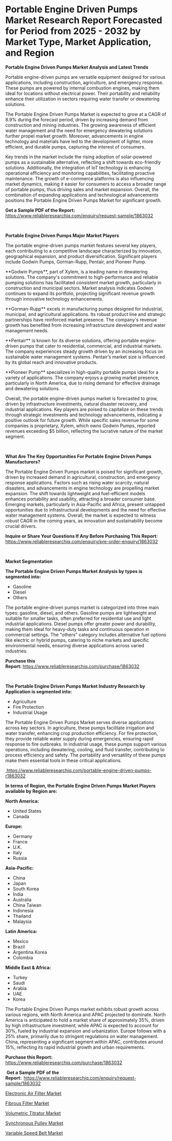 <p><h1>Portable Engine Driven Pumps Market Research Report Forecasted for Period from 2025 -  2032 by Market Type, Market Application, and Region</h1></p><p><strong>Portable Engine Driven Pumps Market Analysis and Latest Trends</strong></p>
<p><p>Portable engine-driven pumps are versatile equipment designed for various applications, including construction, agriculture, and emergency response. These pumps are powered by internal combustion engines, making them ideal for locations without electrical power. Their portability and reliability enhance their utilization in sectors requiring water transfer or dewatering solutions.</p><p>The Portable Engine Driven Pumps Market is expected to grow at a CAGR of 8.9% during the forecast period, driven by increasing demand from construction and mining industries. The growing awareness of efficient water management and the need for emergency dewatering solutions further propel market growth. Moreover, advancements in engine technology and materials have led to the development of lighter, more efficient, and durable pumps, capturing the interest of consumers.</p><p>Key trends in the market include the rising adoption of solar-powered pumps as a sustainable alternative, reflecting a shift towards eco-friendly solutions. Additionally, the integration of IoT technology is enhancing operational efficiency and monitoring capabilities, facilitating proactive maintenance. The growth of e-commerce platforms is also influencing market dynamics, making it easier for consumers to access a broader range of portable pumps, thus driving sales and market expansion. Overall, the combination of expanding applications and technological advancements positions the Portable Engine Driven Pumps Market for significant growth.</p></p>
<p><strong>Get a Sample PDF of the Report:&nbsp;</strong> <a href="https://www.reliableresearchiq.com/enquiry/request-sample/1863032?utm_campaign=1906&utm_medium=2&utm_source=Github&utm_content=ia&utm_term=10042025&utm_id=portable-engine-driven-pumps">https://www.reliableresearchiq.com/enquiry/request-sample/1863032</a></p>
<p>&nbsp;</p>
<p><strong>Portable Engine Driven Pumps Major Market Players</strong></p>
<p><p>The portable engine-driven pumps market features several key players, each contributing to a competitive landscape characterized by innovation, geographical expansion, and product diversification. Significant players include Godwin Pumps, Gorman-Rupp, Pentair, and Pioneer Pump.</p><p>**Godwin Pumps**, part of Xylem, is a leading name in dewatering solutions. The company's commitment to high-performance and reliable pumping solutions has facilitated consistent market growth, particularly in construction and municipal sectors. Market analysis indicates Godwin continues to expand its portfolio, projecting significant revenue growth through innovative technology enhancements.</p><p>**Gorman-Rupp** excels in manufacturing pumps designed for industrial, municipal, and agricultural applications. Its robust product line and strategic partnerships have reinforced market presence. The company's revenue growth has benefited from increasing infrastructure development and water management needs.</p><p>**Pentair** is known for its diverse solutions, offering portable engine-driven pumps that cater to residential, commercial, and industrial markets. The company experiences steady growth driven by an increasing focus on sustainable water management systems. Pentair’s market size is influenced by its global reach and innovative products.</p><p>**Pioneer Pump** specializes in high-quality portable pumps ideal for a variety of applications. The company enjoys a growing market presence, particularly in North America, due to rising demand for effective drainage and dewatering solutions.</p><p>Overall, the portable engine-driven pumps market is forecasted to grow, driven by infrastructure investments, natural disaster recovery, and industrial applications. Key players are poised to capitalize on these trends through strategic investments and technology advancements, indicating a positive outlook for future growth. While specific sales revenue for some companies is proprietary, Xylem, which owns Godwin Pumps, reported revenues exceeding $5 billion, reflecting the lucrative nature of the market segment.</p></p>
<p>&nbsp;</p>
<p><strong>What Are The Key Opportunities For Portable Engine Driven Pumps Manufacturers?</strong></p>
<p><p>The Portable Engine Driven Pumps market is poised for significant growth, driven by increased demand in agricultural, construction, and emergency response applications. Factors such as rising water scarcity, natural disasters, and advancements in engine technology are propelling market expansion. The shift towards lightweight and fuel-efficient models enhances portability and usability, attracting a broader consumer base. Emerging markets, particularly in Asia-Pacific and Africa, present untapped opportunities due to infrastructural developments and the need for effective water management systems. Overall, the market is expected to witness robust CAGR in the coming years, as innovation and sustainability become crucial drivers.</p></p>
<p><strong>Inquire or Share Your Questions If Any Before Purchasing This Report:</strong> <a href="https://www.reliableresearchiq.com/enquiry/pre-order-enquiry/1863032?utm_campaign=1906&utm_medium=2&utm_source=Github&utm_content=ia&utm_term=10042025&utm_id=portable-engine-driven-pumps">https://www.reliableresearchiq.com/enquiry/pre-order-enquiry/1863032</a></p>
<p>&nbsp;</p>
<p><strong>Market Segmentation</strong></p>
<p><strong>The Portable Engine Driven Pumps Market Analysis by types is segmented into:</strong></p>
<p><ul><li>Gasoline</li><li>Diesel</li><li>Others</li></ul></p>
<p><p>The portable engine-driven pumps market is categorized into three main types: gasoline, diesel, and others. Gasoline pumps are lightweight and suitable for smaller tasks, often preferred for residential use and light industrial applications. Diesel pumps offer greater power and durability, making them ideal for heavy-duty tasks and continuous operation in commercial settings. The "others" category includes alternative fuel options like electric or hybrid pumps, catering to niche markets and specific environmental needs, ensuring diverse applications across varied industries.</p></p>
<p><strong>Purchase this Report:&nbsp;</strong><a href="https://www.reliableresearchiq.com/purchase/1863032?utm_campaign=1906&utm_medium=2&utm_source=Github&utm_content=ia&utm_term=10042025&utm_id=portable-engine-driven-pumps">https://www.reliableresearchiq.com/purchase/1863032</a></p>
<p>&nbsp;</p>
<p><strong>The Portable Engine Driven Pumps Market Industry Research by Application is segmented into:</strong></p>
<p><ul><li>Agriculture</li><li>Fire Protection</li><li>Industrial Usage</li></ul></p>
<p><p>The Portable Engine Driven Pumps Market serves diverse applications across key sectors. In agriculture, these pumps facilitate irrigation and water transfer, enhancing crop production efficiency. For fire protection, they provide reliable water supply during emergencies, ensuring rapid response to fire outbreaks. In industrial usage, these pumps support various operations, including dewatering, cooling, and fluid transfer, contributing to process efficiency and safety. The portability and versatility of these pumps make them essential tools in these critical applications.</p></p>
<p><a href="https://www.reliableresearchiq.com/portable-engine-driven-pumps-r1863032?utm_campaign=1906&utm_medium=2&utm_source=Github&utm_content=ia&utm_term=10042025&utm_id=portable-engine-driven-pumps">&nbsp;https://www.reliableresearchiq.com/portable-engine-driven-pumps-r1863032</a></p>
<p><strong>In terms of Region, the Portable Engine Driven Pumps Market Players available by Region are:</strong></p>
<p>
    <p> <strong> North America: </strong>
        <ul>
            <li>United States</li>
            <li>Canada</li>
        </ul>
        </p> 
    <p> <strong> Europe: </strong>
        <ul>
            <li>Germany</li>
            <li>France</li>
            <li>U.K.</li>
            <li>Italy</li>
            <li>Russia</li>
        </ul>
        </p> 
    <p> <strong> Asia-Pacific: </strong>
        <ul>
            <li>China</li>
            <li>Japan</li>
            <li>South Korea</li>
            <li>India</li>
            <li>Australia</li>
            <li>China Taiwan</li>
            <li>Indonesia</li>
            <li>Thailand</li>
            <li>Malaysia</li>
        </ul>
        </p> 
    <p> <strong> Latin America: </strong>
        <ul>
            <li>Mexico</li>
            <li>Brazil</li>
            <li>Argentina Korea</li>
            <li>Colombia</li>
        </ul>
        </p> 
    <p> <strong> Middle East & Africa: </strong>
        <ul>
            <li>Turkey</li>
            <li>Saudi</li>
            <li>Arabia</li>
            <li>UAE</li>
            <li>Korea</li>
        </ul>
    </p>
    </p>
<p><p>The Portable Engine Driven Pumps market exhibits robust growth across various regions, with North America and APAC projected to dominate. North America is anticipated to hold a market share of approximately 35%, driven by high infrastructure investment, while APAC is expected to account for 30%, fueled by industrial expansion and urbanization. Europe follows with a 25% share, primarily due to stringent regulations on water management. China, representing a significant segment within APAC, contributes around 15%, reflecting its rapid industrial growth and urban requirements.</p></p>
<p><strong>Purchase this Report: </strong><a href="https://www.reliableresearchiq.com/purchase/1863032?utm_campaign=1906&utm_medium=2&utm_source=Github&utm_content=ia&utm_term=10042025&utm_id=portable-engine-driven-pumps">https://www.reliableresearchiq.com/purchase/1863032</a></p>
<p>&nbsp;<strong>Get a Sample PDF of the Report:&nbsp;&nbsp;</strong><a href="https://www.reliableresearchiq.com/enquiry/request-sample/1863032?utm_campaign=1906&utm_medium=2&utm_source=Github&utm_content=ia&utm_term=10042025&utm_id=portable-engine-driven-pumps">https://www.reliableresearchiq.com/enquiry/request-sample/1863032</a></p>
<p><strong></strong></p>
<p><p><a href="https://github.com/janustabarf2/Market-Research-Report-List-1/blob/main/electronic-air-filter-market.md?utm_campaign=1906&utm_medium=2&utm_source=Github&utm_content=ia&utm_term=10042025&utm_id=portable-engine-driven-pumps">Electronic Air Filter Market</a></p><p><a href="https://github.com/calizlewin2f/Market-Research-Report-List-1/blob/main/fibrous-filter-market.md?utm_campaign=1906&utm_medium=2&utm_source=Github&utm_content=ia&utm_term=10042025&utm_id=portable-engine-driven-pumps">Fibrous Filter Market</a></p><p><a href="https://github.com/grevecodeeol/Market-Research-Report-List-1/blob/main/volumetric-titrator-market.md?utm_campaign=1906&utm_medium=2&utm_source=Github&utm_content=ia&utm_term=10042025&utm_id=portable-engine-driven-pumps">Volumetric Titrator Market</a></p><p><a href="https://github.com/szaszgrychkq/Market-Research-Report-List-1/blob/main/synchronous-pulley-market.md?utm_campaign=1906&utm_medium=2&utm_source=Github&utm_content=ia&utm_term=10042025&utm_id=portable-engine-driven-pumps">Synchronous Pulley Market</a></p><p><a href="https://github.com/kaganalcinwv/Market-Research-Report-List-1/blob/main/variable-speed-belt-market.md?utm_campaign=1906&utm_medium=2&utm_source=Github&utm_content=ia&utm_term=10042025&utm_id=portable-engine-driven-pumps">Variable Speed Belt Market</a></p></p>